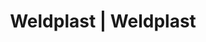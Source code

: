 ---
Link: "file:/Users/vinayakpatel/Downloads/www.weldplast.cz/eshop_products_compare/add/eshop-products-variant734"
product_name: "null"
product_id: "null"
title: "Weldplast | Weldplast"
product_desc: ""
product_specs: ""
product_downloads: ""
href: ""
accessories: ""
similar_products: ""
---